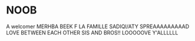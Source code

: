 # NOOB
A welcomer
MERHBA BEEK F LA FAMILLE SADIQI/ATY SPREAAAAAAAAAD LOVE BETWEEN EACH OTHER SIS AND BROS!!
LOOOOOVE Y'ALLLLLL
